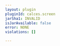 ```yaml
---
layout: plugin
pluginId: calces.screen
jarSha1: INVALID
isJarAvailable: false
error: NONE
violations: []

---
```

